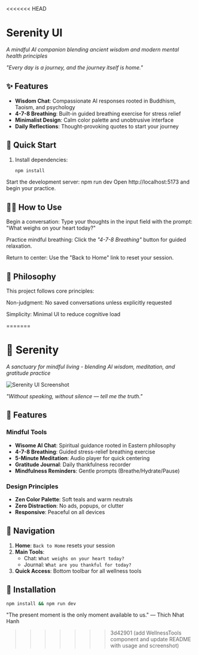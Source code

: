 <<<<<<< HEAD
# Serenity UI

*A mindful AI companion blending ancient wisdom and modern mental health principles*

*"Every day is a journey, and the journey itself is home."*

## ✨ Features
- **Wisdom Chat**: Compassionate AI responses rooted in Buddhism, Taoism, and psychology
- **4-7-8 Breathing**: Built-in guided breathing exercise for stress relief
- **Minimalist Design**: Calm color palette and unobtrusive interface
- **Daily Reflections**: Thought-provoking quotes to start your journey

## 🚀 Quick Start
1. Install dependencies:
   ```bash
   npm install

Start the development server:
npm run dev
Open http://localhost:5173 and begin your practice.

## 🧘‍♂️ How to Use
Begin a conversation:
Type your thoughts in the input field with the prompt:
"What weighs on your heart today?"

Practice mindful breathing:
Click the *"4-7-8 Breathing"* button for guided relaxation.

Return to center:
Use the "Back to Home" link to reset your session.


## 🙏 Philosophy
This project follows core principles:

Non-judgment: No saved conversations unless explicitly requested

Simplicity: Minimal UI to reduce cognitive load

=======
# 🌊 Serenity

_A sanctuary for mindful living - blending AI wisdom, meditation, and gratitude practice_

![Serenity UI Screenshot](/serenity-ui.png)

_"Without speaking, without silence — tell me the truth."_

## 🌿 Features

### **Mindful Tools**

- **Wisome AI Chat**: Spiritual guidance rooted in Eastern philosophy
- **4-7-8 Breathing**: Guided stress-relief breathing exercise
- **5-Minute Meditation**: Audio player for quick centering
- **Gratitude Journal**: Daily thankfulness recorder
- **Mindfulness Reminders**: Gentle prompts (Breathe/Hydrate/Pause)

### **Design Principles**

- **Zen Color Palette**: Soft teals and warm neutrals
- **Zero Distraction**: No ads, popups, or clutter
- **Responsive**: Peaceful on all devices

## 🧭 Navigation

1. **Home**: `Back to Home` resets your session
2. **Main Tools**:
   - Chat: `What weighs on your heart today?`
   - Journal: `What are you thankful for today?`
3. **Quick Access**: Bottom toolbar for all wellness tools

## 🚀 Installation

```bash
npm install && npm run dev
```

"The present moment is the only moment available to us."
— Thich Nhat Hanh
>>>>>>> 3d42901 (add WellnessTools component and update README with usage and screenshot)
